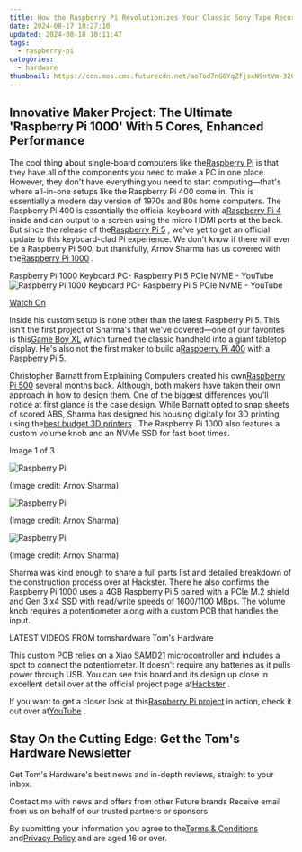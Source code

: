 ```yaml
---
title: How the Raspberry Pi Revolutionizes Your Classic Sony Tape Recorder with Seamless Wireless Audio Streaming
date: 2024-08-17 18:27:10
updated: 2024-08-18 10:11:47
tags:
  - raspberry-pi
categories:
  - hardware
thumbnail: https://cdn.mos.cms.futurecdn.net/aoTod7nGGYqZfjsxN9ntVm-320-80.jpg
---
```


## Innovative Maker Project: The Ultimate 'Raspberry Pi 1000' With 5 Cores, Enhanced Performance

The cool thing about single-board computers like the[Raspberry Pi](https://tools.techidaily.com) is that they have all of the components you need to make a PC in one place. However, they don't have everything you need to start computing—that's where all-in-one setups like the Raspberry Pi 400 come in. This is essentially a modern day version of 1970s and 80s home computers. The Raspberry Pi 400 is essentially the official keyboard with a[Raspberry Pi 4](https://tools.techidaily.com) inside and can output to a screen using the micro HDMI ports at the back. But since the release of the[Raspberry Pi 5](https://tools.techidaily.com) , we've yet to get an official update to this keyboard-clad Pi experience. We don't know if there will ever be a Raspberry Pi 500, but thankfully, Arnov Sharma has us covered with the[Raspberry Pi 1000](https://www.hackster.io/Arnov%5FSharma%5Fmakes/raspberry-pi-1000-6b8710) .

 Raspberry Pi 1000 Keyboard PC- Raspberry Pi 5 PCIe NVME - YouTube ![Raspberry Pi 1000 Keyboard PC- Raspberry Pi 5 PCIe NVME - YouTube](https://img.youtube.com/vi/nJNDy8Mfk90/maxresdefault.jpg)

[Watch On](https://youtu.be/nJNDy8Mfk90)

 Inside his custom setup is none other than the latest Raspberry Pi 5\. This isn't the first project of Sharma's that we've covered—one of our favorites is this[Game Boy XL](https://tools.techidaily.com) which turned the classic handheld into a giant tabletop display. He's also not the first maker to build a[Raspberry Pi 400](https://tools.techidaily.com) with a Raspberry Pi 5.

 Christopher Barnatt from Explaining Computers created his own[Raspberry Pi 500](https://tools.techidaily.com) several months back. Although, both makers have taken their own approach in how to design them. One of the biggest differences you'll notice at first glance is the case design. While Barnatt opted to snap sheets of scored ABS, Sharma has designed his housing digitally for 3D printing using the[best budget 3D printers](https://tools.techidaily.com) . The Raspberry Pi 1000 also features a custom volume knob and an NVMe SSD for fast boot times.

 Image 1 of 3

![Raspberry Pi](https://vanilla.futurecdn.net/cyclingnews/media/img/missing-image.svg)

 (Image credit: Arnov Sharma)

![Raspberry Pi](https://vanilla.futurecdn.net/cyclingnews/media/img/missing-image.svg)

 (Image credit: Arnov Sharma)

![Raspberry Pi](https://vanilla.futurecdn.net/cyclingnews/media/img/missing-image.svg)

 (Image credit: Arnov Sharma)

 Sharma was kind enough to share a full parts list and detailed breakdown of the construction process over at Hackster. There he also confirms the Raspberry Pi 1000 uses a 4GB Raspberry Pi 5 paired with a PCIe M.2 shield and Gen 3 x4 SSD with read/write speeds of 1600/1100 MBps. The volume knob requires a potentiometer along with a custom PCB that handles the input.

 LATEST VIDEOS FROM tomshardware Tom's Hardware

 This custom PCB relies on a Xiao SAMD21 microcontroller and includes a spot to connect the potentiometer. It doesn't require any batteries as it pulls power through USB. You can see this board and its design up close in excellent detail over at the official project page at[Hackster](https://www.hackster.io/Arnov%5FSharma%5Fmakes/raspberry-pi-1000-6b8710) .

 If you want to get a closer look at this[Raspberry Pi project](https://tools.techidaily.com) in action, check it out over at[YouTube](https://www.youtube.com/watch?v=nJNDy8Mfk90) .

## Stay On the Cutting Edge: Get the Tom's Hardware Newsletter

 Get Tom's Hardware's best news and in-depth reviews, straight to your inbox.

 Contact me with news and offers from other Future brands  Receive email from us on behalf of our trusted partners or sponsors

 By submitting your information you agree to the[Terms & Conditions](https://futureplc.com/terms-conditions/) and[Privacy Policy](https://futureplc.com/privacy-policy/) and are aged 16 or over.

<ins class="adsbygoogle"
     style="display:block"
     data-ad-format="autorelaxed"
     data-ad-client="ca-pub-7571918770474297"
     data-ad-slot="1223367746"></ins>



<ins class="adsbygoogle"
     style="display:block"
     data-ad-client="ca-pub-7571918770474297"
     data-ad-slot="8358498916"
     data-ad-format="auto"
     data-full-width-responsive="true"></ins>

